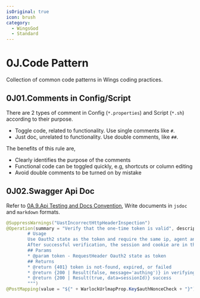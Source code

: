 ```yaml
---
isOriginal: true
icon: brush
category:
  - WingsGod
  - Standard
---
```


# 0J.Code Pattern

Collection of common code patterns in Wings coding practices.

## 0J01.Comments in Config/Script

There are 2 types of comment in Config (`*.properties`) and Script (`*.sh`) according to their purpose.

* Toggle code, related to functionality. Use single comments like `#`.
* Just doc, unrelated to functionality. Use double comments, like `##`.

The benefits of this rule are,

* Clearly identifies the purpose of the comments
* Functional code can be toggled quickly, e.g, shortcuts or column editing
* Avoid double comments to be turned on by mistake

## 0J02.Swagger Api Doc

Refer to [0A.9.Api Testing and Docs Convention](./0a-code-style.md#0a9api-testing-and-docs-convention),
Write documents in `jsdoc` and `markdown` formats.

```java
@SuppressWarnings("UastIncorrectHttpHeaderInspection")
@Operation(summary = "Verify that the one-time token is valid", description = """
        # Usage
        Use Oauth2 state as the token and require the same ip, agent and other header as the original client.
        After successful verification, the session and cookie are in the header as a normal login
        ## Params
        * @param token - RequestHeader Oauth2 state as token
        ## Returns
        * @return {401} token is not-found, expired, or failed
        * @return {200 | Result(false, message='authing')} in verifying
        * @return {200 | Result(true, data=sessionId)} success
        """)
@PostMapping(value = "${" + WarlockUrlmapProp.Key$authNonceCheck + "}")
```
